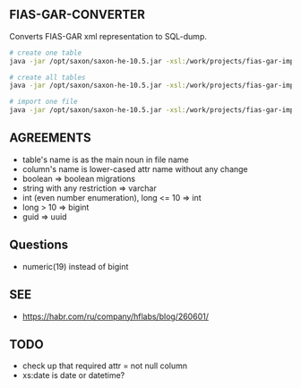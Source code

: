 ## FIAS-GAR-CONVERTER

Converts FIAS-GAR xml representation to SQL-dump.

```sh
# create one table
java -jar /opt/saxon/saxon-he-10.5.jar -xsl:/work/projects/fias-gar-importer/create-table.xslt -s:/work/projects/fias-gar-importer/gar_schemas/AS_ADDR_OBJ_2_251_01_04_01_01.xsd -o:/work/projects/fias-gar-importer/migrations/AS_ADDR_OBJ_2_251_01_04_01_01.sql

# create all tables
java -jar /opt/saxon/saxon-he-10.5.jar -xsl:/work/projects/fias-gar-importer/create-all-tables.xslt -it:main -o:/work/projects/fias-gar-importer/migrations/all-tables.sql

# import one file
java -jar /opt/saxon/saxon-he-10.5.jar -xsl:/work/projects/fias-gar-importer/import.xslt  -s:/work/projects/fias-gar-importer/gar_xml/AS_ROOMS_20210701_c076e3fe-9529-406e-aee1-93fc6f316292.XML -o:/work/projects/fias-gar-importer/migrations/AS_ROOMS_20210701_c076e3fe-9529-406e-aee1-93fc6f316292.sql
```

## AGREEMENTS

* table's name is as the main noun in file name
* column's name is lower-cased attr name without any change
* boolean => boolean migrations
* string with any restriction => varchar
* int (even number enumeration), long <= 10 => int
* long > 10 => bigint 
* guid => uuid

## Questions

* numeric(19) instead of bigint

## SEE 

* https://habr.com/ru/company/hflabs/blog/260601/

## TODO

* check up that required attr = not null column
* xs:date is date or datetime?